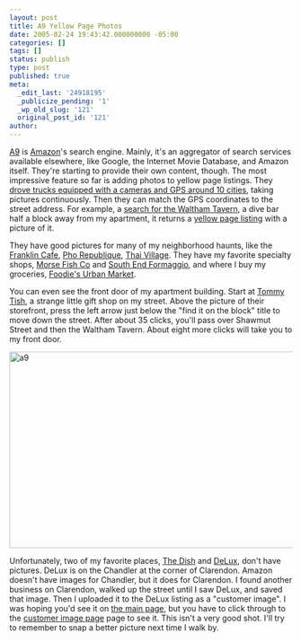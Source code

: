 ```yaml
---
layout: post
title: A9 Yellow Page Photos
date: 2005-02-24 19:43:42.000000000 -05:00
categories: []
tags: []
status: publish
type: post
published: true
meta:
  _edit_last: '24918195'
  _publicize_pending: '1'
  _wp_old_slug: '121'
  original_post_id: '121'
author: 
---
```

<a href="http://a9.com/">A9</a> is <a href="http://www.amazon.com">Amazon</a>'s search engine.  Mainly, it's an aggregator of search services available elsewhere, like Google, the Internet Movie Database, and Amazon itself.  They're starting to provide their own content, though.  The most impressive feature so far is adding photos to yellow page listings.  They <a href="http://a9.com/-/company/YellowPages.jsp">drove trucks equipped with a cameras and GPS around 10 cities</a>, taking pictures continuously.  Then they can match the GPS coordinates to the street address.  For example, a <a href="http://a9.com/%22Waltham%20Tavern%22">search for the Waltham Tavern</a>, a dive bar half a block away from my apartment, it returns a <a href="http://www.amazon.com/gp/yp/B0005PT52E/002-3822707-9227219?">yellow page listing</a> with a picture of it.

They have good pictures for many of my neighborhood haunts, like the <a href="http://www.amazon.com/gp/yp/B0005Q2L4C/104-2585235-40367553F">Franklin Cafe</a>, <a href="http://www.amazon.com/gp/yp/B0005OHV0I/002-3822707-9227219?">Pho Republique</a>, <a href="http://www.amazon.com/gp/yp/B0005U3LX8/002-3822707-9227219?">Thai Village</a>.  They have my favorite specialty shops, <a href="http://www.amazon.com/gp/yp/B0005OKQGE/002-3822707-9227219?">Morse Fish Co</a> and <a href="http://www.amazon.com/gp/yp/B0005Q04KK/002-3822707-9227219?">South End Formaggio</a>, and where I buy my groceries, <a href="http://www.amazon.com/gp/yp/B0005OQZX2/002-3822707-9227219?">Foodie's Urban Market</a>.

You can even see the front door of my apartment building.  Start at <a href="http://www.amazon.com/gp/yp/B0005S4JKY/002-3822707-9227219?">Tommy Tish</a>, a strange little gift shop on my street.  Above the picture of their storefront, press the left arrow just below the "find it on the block" title to move down the street.   After about 35 clicks, you'll pass over Shawmut Street and then the Waltham Tavern.  About eight more clicks will take you to my front door.

<a href="https://simoneau.files.wordpress.com/2005/02/a91.jpg"><img src="https://simoneau.files.wordpress.com/2005/02/a91.jpg?w=525" alt="a9" width="525" height="350" class="alignnone size-large wp-image-1528" /></a>

Unfortunately, two of my favorite places, <a href="http://www.amazon.com/gp/yp/B0005R4PR2/002-3822707-9227219?">The Dish</a> and <a href="http://www.amazon.com/gp/yp/B0005PVQHQ/002-3822707-9227219?">DeLux</a>, don't have pictures.  DeLux is on the Chandler at the corner of Clarendon.  Amazon doesn't have images for Chandler, but it does for Clarendon.  I found another business on Clarendon, walked up the street until I saw DeLux, and saved that image.  Then I uploaded it to the DeLux listing as a "customer image".  I was hoping you'd see it on <a href="http://www.amazon.com/gp/yp/B0005PVQHQ/002-3822707-9227219">the main page</a>, but you have to click through to the <a href="http://www.amazon.com/gp/product/customer-images/B0005PVQHQ/ref=cm_ciu_pdp_images_all/002-3822707-9227219#gallery">customer image page</a> page to see it.  This isn't a very good shot.  I'll try to remember to snap a better picture next time I walk by.
